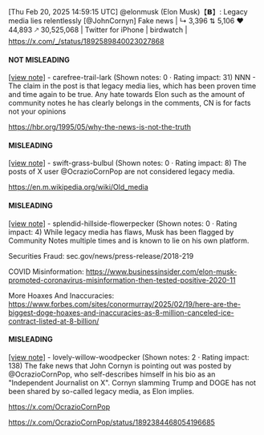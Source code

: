 [Thu Feb 20, 2025 14:59:15 UTC] @elonmusk (Elon Musk)【𝗕】: Legacy media lies relentlessly [@JohnCornyn] Fake news | ↳ 3,396 ⇅ 5,106 ♥ 44,893 🡕 30,525,068 | Twitter for iPhone | birdwatch | https://x.com/_/status/1892589840023027868

#### NOT MISLEADING

[[view note]](https://x.com/i/birdwatch/n/1892629836880838943) - carefree-trail-lark (Shown notes: 0 · Rating impact: 31)
NNN - The claim in the post is that legacy media lies, which has been proven time and time again to be true. Any hate towards Elon such as the amount of community notes he has clearly belongs in the comments, CN is for facts not your opinions

https://hbr.org/1995/05/why-the-news-is-not-the-truth

#### MISLEADING

[[view note]](https://x.com/i/birdwatch/n/1892772643259969960) - swift-grass-bulbul (Shown notes: 0 · Rating impact: 8)
The posts of X user @OcrazioCornPop are not considered legacy media. 

https://en.m.wikipedia.org/wiki/Old_media

#### MISLEADING

[[view note]](https://x.com/i/birdwatch/n/1892609514358337543) - splendid-hillside-flowerpecker (Shown notes: 0 · Rating impact: 4)
While legacy media has flaws, Musk has been flagged by Community Notes multiple times and is known to lie on his own platform.

Securities Fraud: sec.gov/news/press-release/2018-219

COVID Misinformation: https://www.businessinsider.com/elon-musk-promoted-coronavirus-misinformation-then-tested-positive-2020-11

More Hoaxes And Inaccuracies: https://www.forbes.com/sites/conormurray/2025/02/19/here-are-the-biggest-doge-hoaxes-and-inaccuracies-as-8-million-canceled-ice-contract-listed-at-8-billion/

#### MISLEADING

[[view note]](https://x.com/i/birdwatch/n/1892591931344945623) - lovely-willow-woodpecker (Shown notes: 2 · Rating impact: 138)
The fake news that John Cornyn is pointing out was posted by @OcrazioCornPop, who self-describes himself in his bio as an "Independent Journalist on X". Cornyn slamming Trump and DOGE has not been shared by so-called legacy media, as Elon implies.

https://x.com/OcrazioCornPop

https://x.com/OcrazioCornPop/status/1892384468054196685
